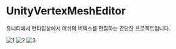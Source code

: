 # UnityVertexMeshEditor

유니티에서 런타임상에서 메쉬의 버텍스를 편집하는 간단한 프로젝트입니다.


 
![1](https://github.com/user-attachments/assets/f9abf393-5d00-4fdb-9e52-6aec958d77fc)
![2](https://github.com/user-attachments/assets/0c62a73a-7dfa-4a05-8539-4b3cba175998)
![3](https://github.com/user-attachments/assets/5ae819c7-4318-4b20-a7da-0c9d17b40cae)
